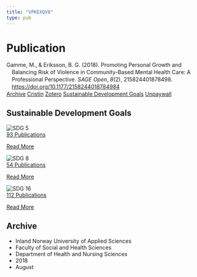 ```yaml
---
title: "VPKEXQV8"
type: pub
---
```

<h1>Publication</h1>
<article id="csl-bib-container-VPKEXQV8" class="csl-bib-container">
  <div class="csl-bib-body" style="line-height: 1.35; padding-left: 1em; text-indent:-1em;">
  <div class="csl-entry">Gamme, M., &amp; Eriksson, B. G. (2018). Promoting Personal Growth and Balancing Risk of Violence in Community-Based Mental Health Care: A Professional Perspective. <i>SAGE Open</i>, <i>8</i>(2), 215824401878498. <a href="https://doi.org/10.1177/2158244018784984">https://doi.org/10.1177/2158244018784984</a></div>
</div>
  <div class="csl-bib-buttons">
    <a href="#taxonomy-article-VPKEXQV8" class="csl-bib-button">Archive</a>
    <a href alt="Cristin URL" class="csl-bib-button">Cristin</a>
    <a href alt="Zotero URL" class="csl-bib-button">Zotero</a>
    <a href="#sdg-article-VPKEXQV8" class="csl-bib-button">Sustainable Development Goals</a>
    <a href="https://journals.sagepub.com/doi/pdf/10.1177/2158244018784984" class="csl-bib-button">Unpaywall</a>
  </div>
  <div id="csl-bib-meta-container-VPKEXQV8"></div>
</article>
<div id="csl-bib-meta-VPKEXQV8" class="csl-bib-meta">
  <article id="sdg-article-VPKEXQV8" class="sdg-article">
    <h1>Sustainable Development Goals</h1>
    <div class="sdg-container"><div id="sdg5" class="sdg">
<img src="{{< params subfolder >}}images/sdg/sdg05_en.png" class="image" alt="SDG 5">
<div class="sdg-overlay">
<a href="{{< params subfolder >}}en/archive/?sdg=5#archive" class="sdg-publication-count"><span>93</span> Publications</a>
<p><a href="https://sdgs.un.org/goals/goal5" class="sdg-read-more">Read More</a></p>
</div>
</div> <div id="sdg8" class="sdg">
<img src="{{< params subfolder >}}images/sdg/sdg08_en.png" class="image" alt="SDG 8">
<div class="sdg-overlay">
<a href="{{< params subfolder >}}en/archive/?sdg=8#archive" class="sdg-publication-count"><span>54</span> Publications</a>
<p><a href="https://sdgs.un.org/goals/goal8" class="sdg-read-more">Read More</a></p>
</div>
</div> <div id="sdg16" class="sdg">
<img src="{{< params subfolder >}}images/sdg/sdg16_en.png" class="image" alt="SDG 16">
<div class="sdg-overlay">
<a href="{{< params subfolder >}}en/archive/?sdg=16#archive" class="sdg-publication-count"><span>112</span> Publications</a>
<p><a href="https://sdgs.un.org/goals/goal16" class="sdg-read-more">Read More</a></p>
</div>
</div></div>
  </article>
  <article id="taxonomy-article-VPKEXQV8" class="taxonomy-article">
    <h1>Archive</h1>
    <ul>
      <li>Inland Norway University of Applied Sciences</li>
      <li>Faculty of Social and Health Sciences</li>
      <li>Department of Health and Nursing Sciences</li>
      <li>2018</li>
      <li>August</li>
    </ul>
  </article>
</div>
